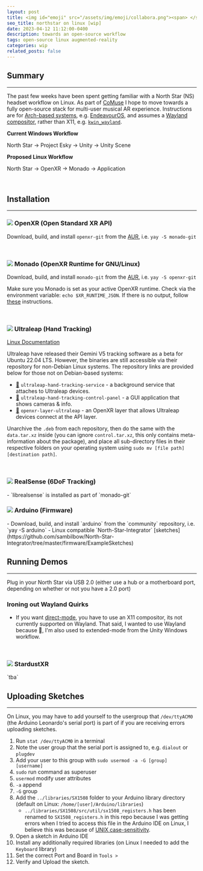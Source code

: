 ```yaml
---
layout: post
title: <img id="emoji" src="/assets/img/emoji/collabora.png"><span> </span><img id="emoji" src="/assets/img/emoji/oxr.webp"> northstar on linux [wip]
seo_title: northstar on linux [wip]
date: 2023-04-12 11:12:00-0400
description: towards an open-source workflow
tags: open-source linux augmented-reality
categories: wip
related_posts: false
---
```

## Summary
---
The past few weeks have been spent getting familiar with a North Star (NS) headset workflow on Linux. As part of [CoMuse](/projects/comuse/) I hope to move towards a fully open-source stack for multi-user musical AR experience. Instructions are for [Arch-based systems](https://wiki.archlinux.org/), e.g. [EndeavourOS](https://endeavouros.com/), and assumes a [Wayland compositor](https://wiki.archlinux.org/title/wayland#Compositors), rather than X11, e.g. [`kwin_wayland`](https://community.kde.org/KWin/Wayland).

**Current Windows Workflow**

North Star → Project Esky → Unity → Unity Scene

**Proposed Linux Workflow**

North Star → OpenXR → Monado → Application

<br>

## Installation
---
<h3><img id="emoji" src="/assets/img/emoji/oxr.webp"> OpenXR (Open Standard XR API)</h3>

Download, build, and install `openxr-git` from the [AUR](https://aur.archlinux.org/packages/monado-git), i.e. `yay -S monado-git`
 
<br>
<h3><img id="emoji" src="/assets/img/emoji/collabora.png"> Monado (OpenXR Runtime for GNU/Linux)</h3>

Download, build, and install `monado-git` from the [AUR](https://aur.archlinux.org/packages/openxr-git), i.e. `yay -S openxr-git`

Make sure you Monado is set as your active OpenXR runtime. Check via the environment variable: `echo $XR_RUNTIME_JSON`. If there is no output, follow [these](https://monado.freedesktop.org/getting-started.html#selecting-the-monado-runtime-for-openxr-applications) instructions.

<br>
<h3><img id="emoji" src="/assets/img/emoji/ul_wave.webp"> Ultraleap (Hand Tracking)</h3>

[Linux Documentation](https://docs.ultraleap.com/linux/)

Ultraleap have released their Gemini V5 tracking software as a beta for Ubuntu 22.04 LTS. However, the binaries are still accessible via their repository for non-Debian Linux systems. The repository links are provided below for those not on Debian-based systems:
- [:arrow_down_small:](https://repo.ultraleap.com/apt/pool/main/u/ultraleap-hand-tracking-service/ultraleap-hand-tracking-service_5.6.3.0-18a4db52-1.0_amd64.deb) `ultraleap-hand-tracking-service`  - a background service that attaches to Ultraleap devices.
- [:arrow_down_small:](https://repo.ultraleap.com/apt/pool/main/u/ultraleap-hand-tracking-control-panel/ultraleap-hand-tracking-control-panel_684937.deb) `ultraleap-hand-tracking-control-panel`  - a GUI application that shows cameras & info.
- [:arrow_down_small:](https://repo.ultraleap.com/apt/pool/main/o/openxr-layer-ultraleap/openxr-layer-ultraleap_1.3.1_amd64.deb) `openxr-layer-ultraleap`  - an OpenXR layer that allows Ultraleap devices connect at the API layer.

Unarchive the `.deb` from each repository, then do the same with the `data.tar.xz` inside (you can ignore `control.tar.xz`, this only contains meta-information about the package), and place all sub-directory files in their respective folders on your operating system using `sudo mv [file path] [destination path]`.

<br>
<h3><img id="emoji" src="/assets/img/emoji/intel.png"> RealSense (6DoF Tracking)</h3>
- `librealsense` is installed as part of `monado-git`

<br>
<h3><img id="emoji" src="/assets/img/emoji/arduino.png"> Arduino (Firmware)</h3>
- Download, build, and install `arduino` from the `community` repository, i.e. `yay -S arduino`
- Linux compatible `North-Star-Integrator` [sketches](https://github.com/sambilbow/North-Star-Integrator/tree/master/firmware/ExampleSketches)

<br>

## Running Demos
---
Plug in your North Star via USB 2.0 (either use a hub or a motherboard port, depending on whether or not you have a 2.0 port)

### Ironing out Wayland Quirks
- If you want [direct-mode](https://monado.freedesktop.org/direct-mode.html), you have to use an X11 compositor, its not currently supported on Wayland. That said, I wanted to use Wayland because :shrug:, I'm also used to extended-mode from the Unity Windows workflow.


<br>

<h3><img id="emoji" src="/assets/img/emoji/stardust.gif"> StardustXR</h3>
`tba`


<br>

## Uploading Sketches
---
On Linux, you may have to add yourself to the usergroup that `/dev/ttyACM0` (the Arduino Leonardo's serial port) is part of if you are receiving errors uploading sketches.

1. Run `stat /dev/ttyACM0` in a terminal
2. Note the user group that the serial port is assigned to, e.g. `dialout` or `plugdev`
3. Add your user to this group with `sudo usermod -a -G [group] [username]` 
 4. `sudo` run command as superuser 
 5. `usermod` modify user attributes
 6.  `-a` append 
 7.  `-G` group
4. Add the `../libraries/SX1508` folder to your Arduino library directory (default on Linux: `/home/[user]/Arduino/libraries`)
   - `../libraries/SX1508/src/util/sx1508_registers.h` has been renamed to `SX1508_registers.h` in this repo because I was getting errors when I tried to access this file in the Arduino IDE on Linux, I believe this was because of [UNIX case-sensitivity](https://en.wikipedia.org/wiki/Case_sensitivity).
5. Open a sketch in Arduino IDE
6. Install any additionally required libraries (on Linux I needed to add the `Keyboard` library)
7. Set the correct Port and Board in `Tools > `
8. Verify and Upload the sketch.